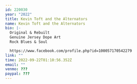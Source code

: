 ```yaml
---
id: 220030
year: "2022"
title: Kevin Toft and the Alternators
name: Kevin Toft and the Alternators
bio: |-
  Original & Rebuilt
  Genuine Jersey Dope Art
  Rock Blues & Soul 

  https://www.facebook.com/profile.php?id=100057170542279
link: ""
time: 2022-09-22T01:10:56.352Z
email: ""
venmo: ???
paypal: ???
---
```


